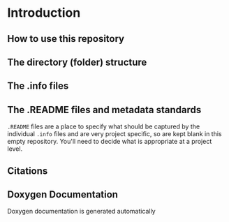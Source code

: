 Introduction
============

How to use this repository
--------------------------


The directory (folder) structure
-----------------------


The .info files
---------------


The .README files and metadata standards
-----------------
`.README` files are a place to specify what should be captured by the individual `.info` files and are very project specific, so are kept blank in this empty repository. You'll need to decide what is appropriate at a project level.

Citations
---------

Doxygen Documentation
---------------------
Doxygen documentation is generated automatically
